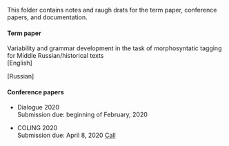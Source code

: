 This folder contains notes and raugh drats for the term paper, conference papers, and documentation. 

#### Term paper 
Variability and grammar development in the task of morphosyntatic tagging for Middle Russian/historical texts  
[English]

[Russian]

#### Conference papers 
* Dialogue 2020  
Submission due: beginning of February, 2020  

* COLING 2020  
Submission due: April 8, 2020 [Call](https://coling2020.org/pages/call_for_papers)
